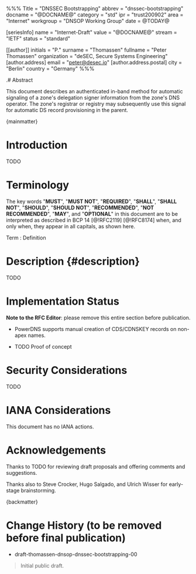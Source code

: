 %%%
Title = "DNSSEC Bootstrapping"
abbrev = "dnssec-bootstrapping"
docname = "@DOCNAME@"
category = "std"
ipr = "trust200902"
area = "Internet"
workgroup = "DNSOP Working Group"
date = @TODAY@

[seriesInfo]
name = "Internet-Draft"
value = "@DOCNAME@"
stream = "IETF"
status = "standard"

[[author]]
initials = "P."
surname = "Thomassen"
fullname = "Peter Thomassen"
organization = "deSEC, Secure Systems Engineering"
[author.address]
 email = "peter@desec.io"
[author.address.postal]
 city = "Berlin"
 country = "Germany"
%%%


.# Abstract

This document describes an authenticated in-band method for automatic
signaling of a zone's delegation signer information from the zone's DNS
operator.  The zone's registrar or registry may subsequently use this
signal for automatic DS record provisioning in the parent.

{mainmatter}


# Introduction

TODO

# Terminology

The key words "**MUST**", "**MUST NOT**", "**REQUIRED**",
"**SHALL**", "**SHALL NOT**", "**SHOULD**", "**SHOULD NOT**",
"**RECOMMENDED**", "**NOT RECOMMENDED**", "**MAY**", and
"**OPTIONAL**" in this document are to be interpreted as described in
BCP 14 [@!RFC2119] [@!RFC8174] when, and only when, they appear in all
capitals, as shown here.

Term
: Definition

# Description {#description}

TODO

# Implementation Status

**Note to the RFC Editor**: please remove this entire section before publication.

* PowerDNS supports manual creation of CDS/CDNSKEY records on non-apex names.

* TODO Proof of concept


# Security Considerations

TODO

# IANA Considerations

This document has no IANA actions.

#

# Acknowledgements

Thanks to TODO for reviewing draft proposals and offering comments and
suggestions.

Thanks also to Steve Crocker, Hugo Salgado, and Ulrich Wisser for early-stage
brainstorming.

{backmatter}

# Change History (to be removed before final publication)

* draft-thomassen-dnsop-dnssec-bootstrapping-00

> Initial public draft.

